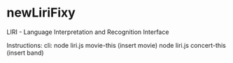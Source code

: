# newLiriFixy
LIRI - Language Interpretation and Recognition Interface 

Instructions: cli: node liri.js movie-this (insert movie) node liri.js concert-this (insert band)
